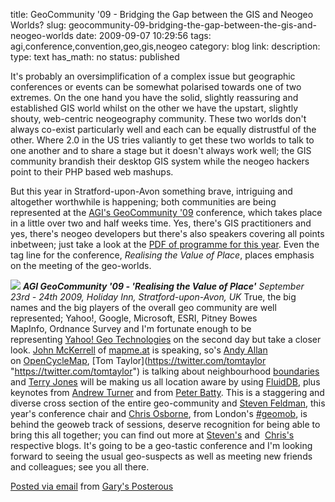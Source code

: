 title: GeoCommunity '09 - Bridging the Gap between the GIS and Neogeo Worlds? 
slug: geocommunity-09-bridging-the-gap-between-the-gis-and-neogeo-worlds
date: 2009-09-07 10:29:56
tags: agi,conference,convention,geo,gis,neogeo
category: blog
link: 
description: 
type: text
has_math: no
status: published

It's probably an oversimplification of a complex issue but geographic conferences or events can be somewhat polarised towards one of two extremes. On the one hand you have the solid, slightly reassuring and established GIS world whilst on the other we have the upstart, slightly shouty, web-centric neogeography community. These two worlds don't always co-exist particularly well and each can be equally distrustful of the other. Where 2.0 in the US tries valiantly to get these two worlds to talk to one another and to share a stage but it doesn't always work well; the GIS community brandish their desktop GIS system while the neogeo hackers point to their PHP based web mashups.


But this year in Stratford-upon-Avon something brave, intriguing and altogether worthwhile is happening; both communities are being represented at the [AGI's GeoCommunity '09](https://www.agi2009.com/ "https://www.agi2009.com/") conference, which takes place in a little over two and half weeks time. Yes, there's GIS practitioners and yes, there's neogeo developers but there's also speakers covering all points inbetween; just take a look at the [PDF of programme for this year](https://bit.ly/x2EwH "https://bit.ly/x2EwH"). Even the tag line for the conference, *Realising the Value of Place*, places emphasis on the meeting of the geo-worlds.

<!-- TEASER_END -->

![](https://posterous.com/getfile/files.posterous.com/vicchi/zl4wqcQc6MhrAgQM7LdXfADClSL3AuXm3gNtifnaE3qa6RVU1IrorG1Gd76i/the-agi09-geocommunity-logo.gif)
***AGI GeoCommunity '09 - 'Realising the Value of Place'***
*September 23rd - 24th 2009, Holiday Inn, Stratford-upon-Avon, UK*
True, the big names and the big players of the overall geo community are well represented; Yahoo!, Google, Microsoft, ESRI, Pitney Bowes MapInfo, Ordnance Survey and I'm fortunate enough to be representing [Yahoo! Geo Technologies](https://www.ygeoblog.com/ "https://www.ygeoblog.com/") on the second day but take a closer look. [John McKerrell](https://twitter.com/mcknut "https://twitter.com/mcknut") of [mapme.at](https://mapme.at/ "https://mapme.at/") is speaking, so's [Andy Allan](https://twitter.com/gravitystorm "https://twitter.com/gravitystorm") on [OpenCycleMap](https://opencyclemap.org/ "https://opencyclemap.org/"), [Tom Taylor](https://twitter.com/tomtaylor "https://twitter.com/tomtaylor") is talking about neighbourhood [boundaries](https://bit.ly/3BUmL "https://bit.ly/3BUmL") and [Terry Jones](https://twitter.com/terrycojones "https://twitter.com/terrycojones") will be making us all location aware by using [FluidDB](https://fluidinfo.com/ "https://fluidinfo.com/"), plus keynotes from [Andrew Turner](https://twitter.com/ajturner "https://twitter.com/ajturner") and from [Peter Batty](https://bit.ly/NVxdf "https://bit.ly/NVxdf").
This is a staggering and diverse cross section of the entire geo-community and [Steven Feldman](https://twitter.com/StevenFeldman/ "https://twitter.com/StevenFeldman/"), this year's conference chair and [Chris Osborne](https://twitter.com/osbornec/ "https://twitter.com/osbornec/"), from London's [#geomob](https://bit.ly/wBOEs "https://bit.ly/wBOEs"), is behind the geoweb track of sessions, deserve recognition for being able to bring this all together; you can find out more at [Steven's](https://bit.ly/1O0HLN "https://bit.ly/1O0HLN") and  [Chris's](https://bit.ly/jgrRN "https://bit.ly/jgrRN") respective blogs.
It's going to be a geo-tastic conference and I'm looking forward to seeing the usual geo-suspects as well as meeting new friends and colleagues; see you all there.


[Posted via email](https://posterous.com "https://posterous.com") from [Gary's Posterous](https://vicchi.posterous.com/geocommunity-09-bridging-the-gap-between-the "https://vicchi.posterous.com/geocommunity-09-bridging-the-gap-between-the")



